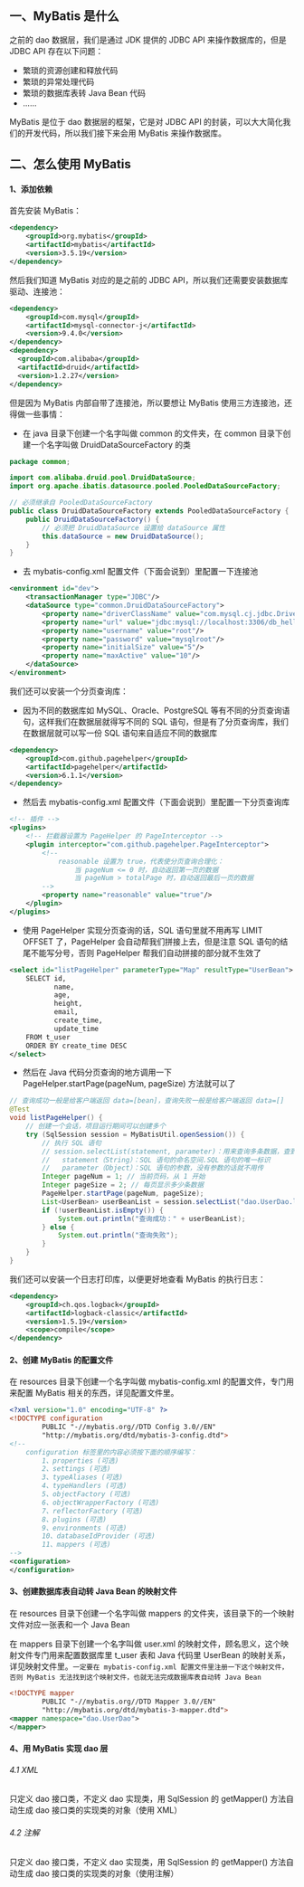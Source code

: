 ## 一、MyBatis 是什么

之前的 dao 数据层，我们是通过 JDK 提供的 JDBC API 来操作数据库的，但是 JDBC API 存在以下问题：

* 繁琐的资源创建和释放代码
* 繁琐的异常处理代码
* 繁琐的数据库表转 Java Bean 代码
* ......

MyBatis 是位于 dao 数据层的框架，它是对 JDBC API 的封装，可以大大简化我们的开发代码，所以我们接下来会用 MyBatis 来操作数据库。

## 二、怎么使用 MyBatis

#### 1、添加依赖

首先安装 MyBatis：

```XML
<dependency>
    <groupId>org.mybatis</groupId>
    <artifactId>mybatis</artifactId>
    <version>3.5.19</version>
</dependency>
```

然后我们知道 MyBatis 对应的是之前的 JDBC API，所以我们还需要安装数据库驱动、连接池：

```XML
<dependency>
    <groupId>com.mysql</groupId>
    <artifactId>mysql-connector-j</artifactId>
    <version>9.4.0</version>
</dependency>
<dependency>
  <groupId>com.alibaba</groupId>
  <artifactId>druid</artifactId>
  <version>1.2.27</version>
</dependency>
```

但是因为 MyBatis 内部自带了连接池，所以要想让 MyBatis 使用三方连接池，还得做一些事情：

* 在 java 目录下创建一个名字叫做 common 的文件夹，在 common 目录下创建一个名字叫做 DruidDataSourceFactory 的类

```Java
package common;

import com.alibaba.druid.pool.DruidDataSource;
import org.apache.ibatis.datasource.pooled.PooledDataSourceFactory;

// 必须继承自 PooledDataSourceFactory
public class DruidDataSourceFactory extends PooledDataSourceFactory {
    public DruidDataSourceFactory() {
        // 必须把 DruidDataSource 设置给 dataSource 属性
        this.dataSource = new DruidDataSource();
    }
}
```

* 去 mybatis-config.xml 配置文件（下面会说到）里配置一下连接池

```XML
<environment id="dev">
    <transactionManager type="JDBC"/>
    <dataSource type="common.DruidDataSourceFactory">
        <property name="driverClassName" value="com.mysql.cj.jdbc.Driver"/>
        <property name="url" value="jdbc:mysql://localhost:3306/db_hello_mysql?serverTimezone=UTC"/>
        <property name="username" value="root"/>
        <property name="password" value="mysqlroot"/>
        <property name="initialSize" value="5"/>
        <property name="maxActive" value="10"/>
    </dataSource>
</environment>
```

我们还可以安装一个分页查询库：

* 因为不同的数据库如 MySQL、Oracle、PostgreSQL 等有不同的分页查询语句，这样我们在数据层就得写不同的 SQL 语句，但是有了分页查询库，我们在数据层就可以写一份 SQL 语句来自适应不同的数据库

```XML
<dependency>
    <groupId>com.github.pagehelper</groupId>
    <artifactId>pagehelper</artifactId>
    <version>6.1.1</version>
</dependency>
```

* 然后去 mybatis-config.xml 配置文件（下面会说到）里配置一下分页查询库

```XML
<!-- 插件 -->
<plugins>
    <!-- 拦截器设置为 PageHelper 的 PageInterceptor -->
    <plugin interceptor="com.github.pagehelper.PageInterceptor">
        <!--
            reasonable 设置为 true，代表使分页查询合理化：
                当 pageNum <= 0 时，自动返回第一页的数据
                当 pageNum > totalPage 时，自动返回最后一页的数据
        -->
        <property name="reasonable" value="true"/>
    </plugin>
</plugins>
```

* 使用 PageHelper 实现分页查询的话，SQL 语句里就不用再写 LIMIT OFFSET 了，PageHelper 会自动帮我们拼接上去，但是注意 SQL 语句的结尾不能写分号，否则 PageHelper 帮我们自动拼接的部分就不生效了

```XML
<select id="listPageHelper" parameterType="Map" resultType="UserBean">
    SELECT id,
           name,
           age,
           height,
           email,
           create_time,
           update_time
    FROM t_user
    ORDER BY create_time DESC
</select>
```

* 然后在 Java 代码分页查询的地方调用一下 PageHelper.startPage(pageNum, pageSize) 方法就可以了

```JAVA
// 查询成功一般是给客户端返回 data=[bean]，查询失败一般是给客户端返回 data=[]
@Test
void listPageHelper() {
    // 创建一个会话，项目运行期间可以创建多个
    try (SqlSession session = MyBatisUtil.openSession()) {
        // 执行 SQL 语句
        // session.selectList(statement, parameter)：用来查询多条数据，查到则返回 [bean]，查不到则返回 []
        //   statement（String）：SQL 语句的命名空间.SQL 语句的唯一标识
        //   parameter（Object）：SQL 语句的参数，没有参数的话就不用传
        Integer pageNum = 1; // 当前页码，从 1 开始
        Integer pageSize = 2; // 每页显示多少条数据
        PageHelper.startPage(pageNum, pageSize);
        List<UserBean> userBeanList = session.selectList("dao.UserDao.listPageHelper");
        if (!userBeanList.isEmpty()) {
            System.out.println("查询成功：" + userBeanList);
        } else {
            System.out.println("查询失败");
        }
    }
}
```

我们还可以安装一个日志打印库，以便更好地查看 MyBatis 的执行日志：

```XML
<dependency>
    <groupId>ch.qos.logback</groupId>
    <artifactId>logback-classic</artifactId>
    <version>1.5.19</version>
    <scope>compile</scope>
</dependency>
```

#### 2、创建 MyBatis 的配置文件

在 resources 目录下创建一个名字叫做 mybatis-config.xml 的配置文件，专门用来配置 MyBatis 相关的东西，详见配置文件里。

```XML
<?xml version="1.0" encoding="UTF-8" ?>
<!DOCTYPE configuration
        PUBLIC "-//mybatis.org//DTD Config 3.0//EN"
        "http://mybatis.org/dtd/mybatis-3-config.dtd">
<!--
    configuration 标签里的内容必须按下面的顺序编写：
        1、properties (可选)
        2、settings (可选)
        3、typeAliases (可选)
        4、typeHandlers (可选)
        5、objectFactory (可选)
        6、objectWrapperFactory (可选)
        7、reflectorFactory (可选)
        8、plugins (可选)
        9、environments (可选)
        10、databaseIdProvider (可选)
        11、mappers (可选)
-->
<configuration>
</configuration>
```

#### 3、创建数据库表自动转 Java Bean 的映射文件

在 resources 目录下创建一个名字叫做 mappers 的文件夹，该目录下的一个映射文件对应一张表和一个 Java Bean

在 mappers 目录下创建一个名字叫做 user.xml 的映射文件，顾名思义，这个映射文件专门用来配置数据库里 t_user 表和 Java 代码里 UserBean 的映射关系，详见映射文件里。`一定要在 mybatis-config.xml 配置文件里注册一下这个映射文件，否则 MyBatis 无法找到这个映射文件，也就无法完成数据库表自动转 Java Bean`

```XML
<!DOCTYPE mapper
        PUBLIC "-//mybatis.org//DTD Mapper 3.0//EN"
        "http://mybatis.org/dtd/mybatis-3-mapper.dtd">
<mapper namespace="dao.UserDao">
</mapper>
```

#### 4、用 MyBatis 实现 dao 层

###### 4.1 XML

只定义 dao 接口类，不定义 dao 实现类，用 SqlSession 的 getMapper() 方法自动生成 dao 接口类的实现类的对象（使用 XML）



###### 4.2 注解

只定义 dao 接口类，不定义 dao 实现类，用 SqlSession 的 getMapper() 方法自动生成 dao 接口类的实现类的对象（使用注解）